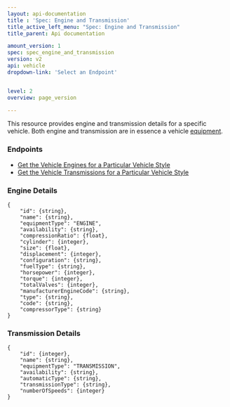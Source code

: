 ```yaml
---
layout: api-documentation
title : 'Spec: Engine and Transmission'
title_active_left_menu: "Spec: Engine and Transmission"
title_parent: Api documentation

amount_version: 1
spec: spec_engine_and_transmission
version: v2
api: vehicle
dropdown-link: 'Select an Endpoint'


level: 2
overview: page_version

---
```


<div class="info-message">
 This resource provides engine and transmission details for a specific vehicle. Both engine and transmission are in essence a vehicle <a href="{{ PATH }}/api-documentation/vehicle/spec_equipment/v2/">equipment</a>.
</div>

### Endpoints

* [Get the Vehicle Engines for a Particular Vehicle Style](/api-documentation/vehicle/spec_engine_and_transmission/v2/02_engines_by_style/api-description.html)
* [Get the Vehicle Transmissions for a Particular Vehicle Style](/api-documentation/vehicle/spec_engine_and_transmission/v2/03_transmissions_by_style/api-description.html)

### Engine Details

	{
		"id": {string},
		"name": {string},
		"equipmentType": "ENGINE",
		"availability": {string},
		"compressionRatio": {float},
		"cylinder": {integer},
		"size": {float},
		"displacement": {integer},
		"configuration": {string},
		"fuelType": {string},
		"horsepower": {integer},
		"torque": {integer},
		"totalValves": {integer},
		"manufacturerEngineCode": {string},
		"type": {string},
		"code": {string},
		"compressorType": {string}
	}

### Transmission Details

	{
		"id": {integer},
    	"name": {string},
		"equipmentType": "TRANSMISSION",
		"availability": {string},
    	"automaticType": {string},
    	"transmissionType": {string},
    	"numberOfSpeeds": {integer}
	}
	
